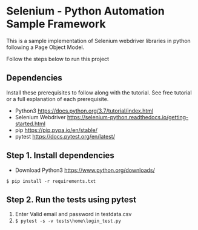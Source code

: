 # Selenium - Python Automation Sample Framework

This is a sample implementation of Selenium webdriver libraries in python following a Page Object Model. 

Follow the steps below to run this project

## Dependencies
Install these prerequisites to follow along with the tutorial. See free tutorial or a full explanation of each prerequisite.

- Python3 https://docs.python.org/3.7/tutorial/index.html
- Selenium Webdriver https://selenium-python.readthedocs.io/getting-started.html
- pip https://pip.pypa.io/en/stable/
- pytest https://docs.pytest.org/en/latest/

## Step 1. Install dependencies
- Download Python3 https://www.python.org/downloads/
```
$ pip install -r requirements.txt
```
## Step 2. Run the tests using pytest
1. Enter Valid email and password in testdata.csv
2. ```$ pytest -s -v tests\home\login_test.py```
